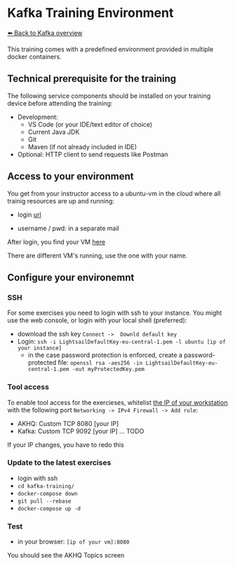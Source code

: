 # Kafka Training Environment
[⬅️ Back to Kafka overview](README.md)


This training comes with a predefined environment provided in multiple docker containers. 

## Technical prerequisite for the training

The following service components should be installed on your training device before attending the training:

* Development: 
  * VS Code (or your IDE/text editor of choice) 
  * Current Java JDK
  * Git
  * Maven (if not already included in IDE)
* Optional: HTTP client to send requests like Postman


## Access to your environment
You get from your instructor access to a ubuntu-vm in the cloud where all trainig resources are up and running:

* login [url](https://mottbott.signin.aws.amazon.com/console)

* username / pwd: in a separate mail

After login, you find your VM [here](https://lightsail.aws.amazon.com/ls/webapp/home/instances)

There are different VM's running, use the one with your name.


## Configure your environemnt

### SSH

For some exercises you need to login with ssh to your instance. You might use the web console, or login with your local shell (preferred):
* download the ssh key `Connect ->  Downld default key`
* Login: `ssh -i LightsailDefaultKey-eu-central-1.pem -l ubuntu [ip of your instance]`
  * in the case password protection is enforced, create a password-protected file: `openssl rsa -aes256 -in LightsailDefaultKey-eu-central-1.pem -out myProtectedKey.pem`


### Tool access

To enable tool access for the exercieses, whitelist [the IP of your workstation](https://whatismyipaddress.com/) with the following port `Networking -> IPv4 Firewall -> Add rule`:
* AKHQ: Custom TCP 8080 [your IP]
* Kafka: Custom TCP 9092 [your IP]
... TODO

If your IP changes, you have to redo this

### Update to the latest exercises
* login with ssh
* `cd kafka-training/`
* `docker-compose down`
* `git pull --rebase`
* `docker-compose up -d`


### Test
 * in your browser: `[ip of your vm]:8080`

You should see the AKHQ Topics screen


